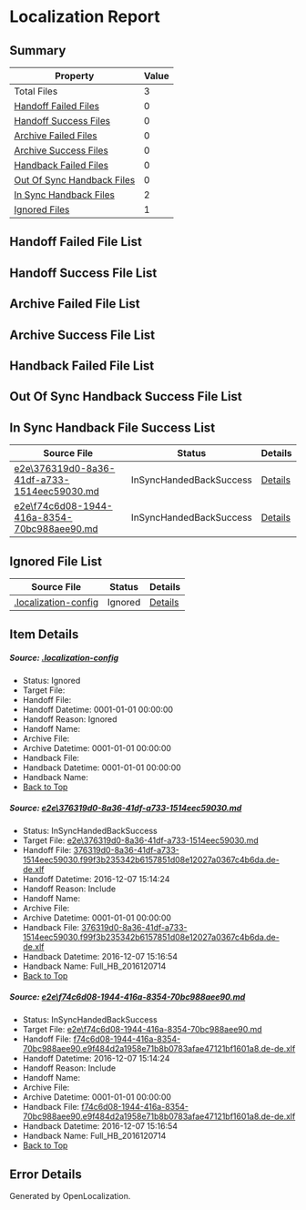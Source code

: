 # <a name='report-top'></a> Localization Report

## Summary
 Property | Value 
 -------- | ----- 
 Total Files | 3
[ Handoff Failed Files ](#handoff-failed-list)| 0
[ Handoff Success Files ](#handoff-success-list)| 0
[ Archive Failed Files ](#archive-failed-list)| 0
[ Archive Success Files ](#archive-success-list)| 0
[ Handback Failed Files ](#handback-failed-list)| 0
[ Out Of Sync Handback Files ](#outofsync-handback-success-list)| 0
[ In Sync Handback Files ](#insync-handback-success-list)| 2
[ Ignored Files ](#ignored-list)| 1

## <a name='handoff-failed-list'></a> Handoff Failed File List

## <a name='handoff-success-list'></a> Handoff Success File List

## <a name='archive-failed-list'></a> Archive Failed File List

## <a name='archive-success-list'></a> Archive Success File List

## <a name='handback-failed-list'></a> Handback Failed File List

## <a name='outofsync-handback-success-list'></a> Out Of Sync Handback Success File List

## <a name='insync-handback-success-list'></a> In Sync Handback File Success List
 Source File | Status | Details 
 ----------- | ------ | ------- 
 [e2e\376319d0-8a36-41df-a733-1514eec59030.md](https://github.com/OpenLocalizationTestOrg/ol-test0/blob/bb845c851c5197795ac692f6bc69974bacd2ae85/e2e/376319d0-8a36-41df-a733-1514eec59030.md) | InSyncHandedBackSuccess | [Details](#7389e2566386e125a90782071cf3490734798fb01)
 [e2e\f74c6d08-1944-416a-8354-70bc988aee90.md](https://github.com/OpenLocalizationTestOrg/ol-test0/blob/bb845c851c5197795ac692f6bc69974bacd2ae85/e2e/f74c6d08-1944-416a-8354-70bc988aee90.md) | InSyncHandedBackSuccess | [Details](#a02c0bd354f1234efea0423d6b630f1dfc3710762)

## <a name='ignored-list'></a> Ignored File List
 Source File | Status | Details 
 ----------- | ------ | ------- 
 [.localization-config](https://github.com/OpenLocalizationTestOrg/ol-test0/blob/bb845c851c5197795ac692f6bc69974bacd2ae85/.localization-config) | Ignored | [Details](#c268a05ecaa7ec85942ed632c29928ee5bd6da8d0)

## Item Details
##### <a name='c268a05ecaa7ec85942ed632c29928ee5bd6da8d0'></a> Source: [.localization-config](https://github.com/OpenLocalizationTestOrg/ol-test0/blob/bb845c851c5197795ac692f6bc69974bacd2ae85/.localization-config)
* Status: Ignored
* Target File: 
* Handoff File: 
* Handoff Datetime: 0001-01-01 00:00:00
* Handoff Reason: Ignored
* Handoff Name: 
* Archive File: 
* Archive Datetime: 0001-01-01 00:00:00
* Handback File: 
* Handback Datetime: 0001-01-01 00:00:00
* Handback Name: 
* [Back to Top](#report-top)

##### <a name='7389e2566386e125a90782071cf3490734798fb01'></a> Source: [e2e\376319d0-8a36-41df-a733-1514eec59030.md](https://github.com/OpenLocalizationTestOrg/ol-test0/blob/bb845c851c5197795ac692f6bc69974bacd2ae85/e2e/376319d0-8a36-41df-a733-1514eec59030.md)
* Status: InSyncHandedBackSuccess
* Target File: [e2e\376319d0-8a36-41df-a733-1514eec59030.md](https://github.com/OpenLocalizationTestOrg/ol-test0-dede/blob/73b1384305ba6ed3e76b04dd53fe81a3f8f63671/e2e/376319d0-8a36-41df-a733-1514eec59030.md)
* Handoff File: [376319d0-8a36-41df-a733-1514eec59030.f99f3b235342b6157851d08e12027a0367c4b6da.de-de.xlf](https://github.com/OpenLocalizationTestOrg/ol-test0-handoff/blob/1593cc4504fefde506e6ce4f6057aebbcfa7310a/ol-handoff/OpenLocalizationTestOrg/ol-test0-dede/qimu/ht/376319d0-8a36-41df-a733-1514eec59030.f99f3b235342b6157851d08e12027a0367c4b6da.de-de.xlf)
* Handoff Datetime: 2016-12-07 15:14:24
* Handoff Reason: Include
* Handoff Name: 
* Archive File: 
* Archive Datetime: 0001-01-01 00:00:00
* Handback File: [376319d0-8a36-41df-a733-1514eec59030.f99f3b235342b6157851d08e12027a0367c4b6da.de-de.xlf](https://github.com/OpenLocalizationTestOrg/ol-test0-handback/blob/d036123a92997d7cc8fb76fba2f67fca0e404e6d/ol-handback/OpenLocalizationTestOrg/ol-test0-dede/qimu/ht/376319d0-8a36-41df-a733-1514eec59030.f99f3b235342b6157851d08e12027a0367c4b6da.de-de.xlf)
* Handback Datetime: 2016-12-07 15:16:54
* Handback Name: Full_HB_2016120714
* [Back to Top](#report-top)

##### <a name='a02c0bd354f1234efea0423d6b630f1dfc3710762'></a> Source: [e2e\f74c6d08-1944-416a-8354-70bc988aee90.md](https://github.com/OpenLocalizationTestOrg/ol-test0/blob/bb845c851c5197795ac692f6bc69974bacd2ae85/e2e/f74c6d08-1944-416a-8354-70bc988aee90.md)
* Status: InSyncHandedBackSuccess
* Target File: [e2e\f74c6d08-1944-416a-8354-70bc988aee90.md](https://github.com/OpenLocalizationTestOrg/ol-test0-dede/blob/73b1384305ba6ed3e76b04dd53fe81a3f8f63671/e2e/f74c6d08-1944-416a-8354-70bc988aee90.md)
* Handoff File: [f74c6d08-1944-416a-8354-70bc988aee90.e9f484d2a1958e71b8b0783afae47121bf1601a8.de-de.xlf](https://github.com/OpenLocalizationTestOrg/ol-test0-handoff/blob/1593cc4504fefde506e6ce4f6057aebbcfa7310a/ol-handoff/OpenLocalizationTestOrg/ol-test0-dede/qimu/ht/f74c6d08-1944-416a-8354-70bc988aee90.e9f484d2a1958e71b8b0783afae47121bf1601a8.de-de.xlf)
* Handoff Datetime: 2016-12-07 15:14:24
* Handoff Reason: Include
* Handoff Name: 
* Archive File: 
* Archive Datetime: 0001-01-01 00:00:00
* Handback File: [f74c6d08-1944-416a-8354-70bc988aee90.e9f484d2a1958e71b8b0783afae47121bf1601a8.de-de.xlf](https://github.com/OpenLocalizationTestOrg/ol-test0-handback/blob/d036123a92997d7cc8fb76fba2f67fca0e404e6d/ol-handback/OpenLocalizationTestOrg/ol-test0-dede/qimu/ht/f74c6d08-1944-416a-8354-70bc988aee90.e9f484d2a1958e71b8b0783afae47121bf1601a8.de-de.xlf)
* Handback Datetime: 2016-12-07 15:16:54
* Handback Name: Full_HB_2016120714
* [Back to Top](#report-top)


## Error Details

Generated by OpenLocalization.
